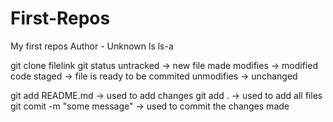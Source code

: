 # First-Repos
My first repos
Author - Unknown
ls      ls-a

git clone filelink      git status
untracked -> new file made
modifies  -> modified code 
staged -> file is ready to be commited
unmodifies -> unchanged 

git add README.md    -> used to add changes
git add .            -> used to add all files
git comit -m "some message" -> used to commit the changes made 

